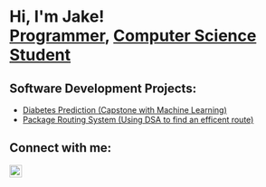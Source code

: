 <h1>Hi, I'm Jake! <br/><a href="https://github.com/jake-vierstra">Programmer</a>, <a href="https://www.linkedin.com/in/jake-vierstra/">Computer Science Student</a>

<h2>Software Development Projects:</h2>

- <a href="https://github.com/Jake-Vierstra/DiabetesPrediction">Diabetes Prediction (Capstone with Machine Learning)</a>
- <a href="https://github.com/Jake-Vierstra/PackageRoutingSystem">Package Routing System (Using DSA to find an efficent route)</a>

<h2> Connect with me:</h2>

[<img align="left" alt="Jake-Vierstra | LinkedIn" width="22px" src="https://cdn.jsdelivr.net/npm/simple-icons@v3/icons/linkedin.svg" />][linkedin]

[linkedin]: https://linkedin.com/in/jake-vierstra
